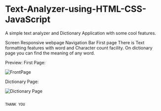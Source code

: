# Text-Analyzer-using-HTML-CSS-JavaScript
A simple text analyzer and Dictionary Application with some cool features.

Screen Responsive webpage
Navigation Bar
First page There is Text formatting features with word and Character count facility.
On dictionary page you can find the meaning of any word.


Preview:
First Page:

![FrontPage](https://user-images.githubusercontent.com/69724446/237037175-5afa3a3a-6a46-4755-8d92-bdc74206f0f0.png)

Dictionary Page:

![Dictionary Page](https://user-images.githubusercontent.com/69724446/237037273-3f386dc9-a60d-45b9-9297-6f41a6888a30.png)







                                                                                                 THANK YOU
